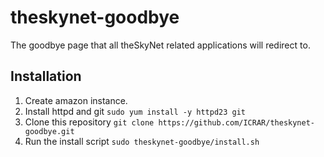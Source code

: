 # theskynet-goodbye
The goodbye page that all theSkyNet related applications will redirect to.
## Installation
1. Create amazon instance.
2. Install httpd and git `sudo yum install -y httpd23 git`
3. Clone this repository `git clone https://github.com/ICRAR/theskynet-goodbye.git`
4. Run the install script `sudo theskynet-goodbye/install.sh`
